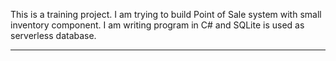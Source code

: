 This is a training project. I am trying to build Point of Sale system with small inventory component.
I am writing program in C# and SQLite is used as serverless database.  
______________________________________________________

